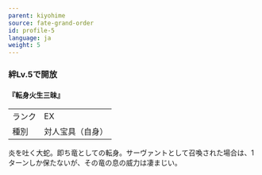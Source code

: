 ```yaml
---
parent: kiyohime
source: fate-grand-order
id: profile-5
language: ja
weight: 5
---
```


### 絆Lv.5で開放

#### 『転身火生三昧』

<table>
  <tr><td>ランク</td><td>EX</td></tr>
  <tr><td>種別</td><td>対人宝具（自身）</td></tr>
</table>

炎を吐く大蛇。即ち竜としての転身。サーヴァントとして召喚された場合は、1ターンしか保たないが、その竜の息の威力は凄まじい。
